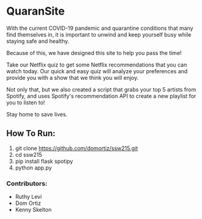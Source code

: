 # QuaranSite

With the current COVID-19 pandemic and quarantine conditions that many find themselves in, it is important to unwind and keep yourself busy while staying safe and healthy.

Because of this, we have designed this site to help you pass the time!

Take our Netflix quiz to get some Netflix recommendations that you can watch today. Our quick and easy quiz will analyze your preferences and provide you with a show that we think you will enjoy.

Not only that, but we also created a script that grabs your top 5 artists from Spotify, and uses Spotify's recommendation API to create a new playlist for you to listen to! 

Stay home to save lives. 

## How To Run:
1. git clone https://github.com/domortiz/ssw215.git
2. cd ssw215
3. pip install flask spotipy
4. python app.py

### Contributors:
- Ruthy Levi
- Dom Ortiz
- Kenny Skelton
